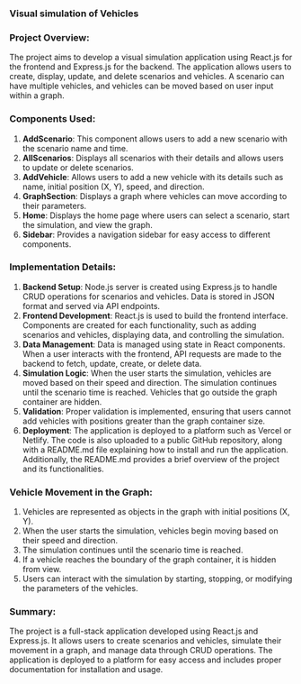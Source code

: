 
### Visual simulation of Vehicles 

### Project Overview:
The project aims to develop a visual simulation application using React.js for the frontend and Express.js for the backend. The application allows users to create, display, update, and delete scenarios and vehicles. A scenario can have multiple vehicles, and vehicles can be moved based on user input within a graph.

### Components Used:
1. **AddScenario**: This component allows users to add a new scenario with the scenario name and time.
2. **AllScenarios**: Displays all scenarios with their details and allows users to update or delete scenarios.
3. **AddVehicle**: Allows users to add a new vehicle with its details such as name, initial position (X, Y), speed, and direction.
4. **GraphSection**: Displays a graph where vehicles can move according to their parameters.
5. **Home**: Displays the home page where users can select a scenario, start the simulation, and view the graph.
6. **Sidebar**: Provides a navigation sidebar for easy access to different components.

### Implementation Details:
1. **Backend Setup**: Node.js server is created using Express.js to handle CRUD operations for scenarios and vehicles. Data is stored in JSON format and served via API endpoints.
2. **Frontend Development**: React.js is used to build the frontend interface. Components are created for each functionality, such as adding scenarios and vehicles, displaying data, and controlling the simulation.
3. **Data Management**: Data is managed using state in React components. When a user interacts with the frontend, API requests are made to the backend to fetch, update, create, or delete data.
4. **Simulation Logic**: When the user starts the simulation, vehicles are moved based on their speed and direction. The simulation continues until the scenario time is reached. Vehicles that go outside the graph container are hidden.
5. **Validation**: Proper validation is implemented, ensuring that users cannot add vehicles with positions greater than the graph container size.
6. **Deployment**: The application is deployed to a platform such as Vercel or Netlify. The code is also uploaded to a public GitHub repository, along with a README.md file explaining how to install and run the application. Additionally, the README.md provides a brief overview of the project and its functionalities.

### Vehicle Movement in the Graph:
1. Vehicles are represented as objects in the graph with initial positions (X, Y).
2. When the user starts the simulation, vehicles begin moving based on their speed and direction.
3. The simulation continues until the scenario time is reached.
4. If a vehicle reaches the boundary of the graph container, it is hidden from view.
5. Users can interact with the simulation by starting, stopping, or modifying the parameters of the vehicles.

### Summary:
The project is a full-stack application developed using React.js and Express.js. It allows users to create scenarios and vehicles, simulate their movement in a graph, and manage data through CRUD operations. The application is deployed to a platform for easy access and includes proper documentation for installation and usage.

